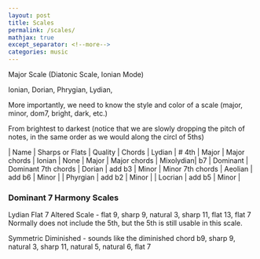 ```yaml
---
layout: post
title: Scales
permalink: /scales/
mathjax: true
except_separator: <!--more-->
categories: music
---
```


Major Scale (Diatonic Scale, Ionian Mode)

Ionian, Dorian, Phrygian, Lydian, 

More importantly, we need to know the style and color of a scale (major, minor, dom7, bright, dark, etc.)


From brightest to darkest (notice that we are slowly dropping the pitch of notes, in the same order as we would along the circl of 5ths)

| Name      | Sharps or Flats   | Quality   | Chords
| Lydian    | # 4th             | Major     | Major chords
| Ionian    | None              | Major     | Major chords
| Mixolydian| b7                | Dominant  | Dominant 7th chords
| Dorian    | add b3            | Minor     | Minor 7th chords
| Aeolian   | add b6            | Minor     | 
| Phyrgian  | add b2            | Minor     |
| Locrian   | add b5            | Minor     |


### Dominant 7 Harmony Scales

Lydian Flat 7
Altered Scale - flat 9, sharp 9, natural 3, sharp 11, flat 13, flat 7
Normally does not include the 5th, but the 5th is still usable in this scale. 

Symmetric Diminished - sounds like the diminished chord
b9, sharp 9, natural 3, sharp 11, natural 5, natural 6, flat 7


